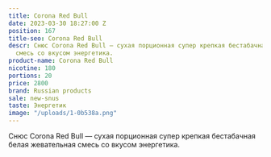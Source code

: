 ```yaml
---
title: Corona Red Bull
date: 2023-03-30 18:27:00 Z
position: 167
title-seo: Corona Red Bull
descr: Снюс Corona Red Bull — сухая порционная супер крепкая бестабачная белая жевательная
  смесь со вкусом энергетика.
product-name: Corona Red Bull
nicotine: 180
portions: 20
price: 2800
brand: Russian products
sale: new-snus
taste: Энергетик
image: "/uploads/1-0b538a.png"
---
```


Снюс Corona Red Bull — сухая порционная супер крепкая бестабачная белая жевательная смесь со вкусом энергетика.